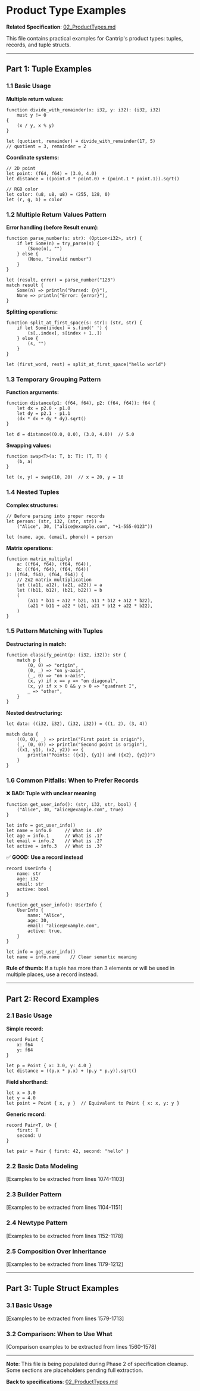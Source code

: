 # Product Type Examples

**Related Specification**: [02_ProductTypes.md](../PART_B_Composite/02_ProductTypes.md)

This file contains practical examples for Cantrip's product types: tuples, records, and tuple structs.

---

## Part 1: Tuple Examples

### 1.1 Basic Usage

**Multiple return values:**

```cantrip
function divide_with_remainder(x: i32, y: i32): (i32, i32)
    must y != 0
{
    (x / y, x % y)
}

let (quotient, remainder) = divide_with_remainder(17, 5)
// quotient = 3, remainder = 2
```

**Coordinate systems:**

```cantrip
// 2D point
let point: (f64, f64) = (3.0, 4.0)
let distance = ((point.0 * point.0) + (point.1 * point.1)).sqrt()

// RGB color
let color: (u8, u8, u8) = (255, 128, 0)
let (r, g, b) = color
```

### 1.2 Multiple Return Values Pattern

**Error handling (before Result enum):**

```cantrip
function parse_number(s: str): (Option<i32>, str) {
    if let Some(n) = try_parse(s) {
        (Some(n), "")
    } else {
        (None, "invalid number")
    }
}

let (result, error) = parse_number("123")
match result {
    Some(n) => println("Parsed: {n}"),
    None => println("Error: {error}"),
}
```

**Splitting operations:**

```cantrip
function split_at_first_space(s: str): (str, str) {
    if let Some(index) = s.find(' ') {
        (s[..index], s[index + 1..])
    } else {
        (s, "")
    }
}

let (first_word, rest) = split_at_first_space("hello world")
```

### 1.3 Temporary Grouping Pattern

**Function arguments:**

```cantrip
function distance(p1: (f64, f64), p2: (f64, f64)): f64 {
    let dx = p2.0 - p1.0
    let dy = p2.1 - p1.1
    (dx * dx + dy * dy).sqrt()
}

let d = distance((0.0, 0.0), (3.0, 4.0))  // 5.0
```

**Swapping values:**

```cantrip
function swap<T>(a: T, b: T): (T, T) {
    (b, a)
}

let (x, y) = swap(10, 20)  // x = 20, y = 10
```

### 1.4 Nested Tuples

**Complex structures:**

```cantrip
// Before parsing into proper records
let person: (str, i32, (str, str)) =
    ("Alice", 30, ("alice@example.com", "+1-555-0123"))

let (name, age, (email, phone)) = person
```

**Matrix operations:**

```cantrip
function matrix_multiply(
    a: ((f64, f64), (f64, f64)),
    b: ((f64, f64), (f64, f64))
): ((f64, f64), (f64, f64)) {
    // 2x2 matrix multiplication
    let ((a11, a12), (a21, a22)) = a
    let ((b11, b12), (b21, b22)) = b
    (
        (a11 * b11 + a12 * b21, a11 * b12 + a12 * b22),
        (a21 * b11 + a22 * b21, a21 * b12 + a22 * b22),
    )
}
```

### 1.5 Pattern Matching with Tuples

**Destructuring in match:**

```cantrip
function classify_point(p: (i32, i32)): str {
    match p {
        (0, 0) => "origin",
        (0, _) => "on y-axis",
        (_, 0) => "on x-axis",
        (x, y) if x == y => "on diagonal",
        (x, y) if x > 0 && y > 0 => "quadrant I",
        _ => "other",
    }
}
```

**Nested destructuring:**

```cantrip
let data: ((i32, i32), (i32, i32)) = ((1, 2), (3, 4))

match data {
    ((0, 0), _) => println("First point is origin"),
    (_, (0, 0)) => println("Second point is origin"),
    ((x1, y1), (x2, y2)) => {
        println("Points: ({x1}, {y1}) and ({x2}, {y2})")
    }
}
```

### 1.6 Common Pitfalls: When to Prefer Records

❌ **BAD: Tuple with unclear meaning**

```cantrip
function get_user_info(): (str, i32, str, bool) {
    ("Alice", 30, "alice@example.com", true)
}

let info = get_user_info()
let name = info.0     // What is .0?
let age = info.1      // What is .1?
let email = info.2    // What is .2?
let active = info.3   // What is .3?
```

✅ **GOOD: Use a record instead**

```cantrip
record UserInfo {
    name: str
    age: i32
    email: str
    active: bool
}

function get_user_info(): UserInfo {
    UserInfo {
        name: "Alice",
        age: 30,
        email: "alice@example.com",
        active: true,
    }
}

let info = get_user_info()
let name = info.name    // Clear semantic meaning
```

**Rule of thumb:** If a tuple has more than 3 elements or will be used in multiple places, use a record instead.

---

## Part 2: Record Examples

### 2.1 Basic Usage

**Simple record:**

```cantrip
record Point {
    x: f64
    y: f64
}

let p = Point { x: 3.0, y: 4.0 }
let distance = ((p.x * p.x) + (p.y * p.y)).sqrt()
```

**Field shorthand:**

```cantrip
let x = 3.0
let y = 4.0
let point = Point { x, y }  // Equivalent to Point { x: x, y: y }
```

**Generic record:**

```cantrip
record Pair<T, U> {
    first: T
    second: U
}

let pair = Pair { first: 42, second: "hello" }
```

### 2.2 Basic Data Modeling

[Examples to be extracted from lines 1074-1103]

### 2.3 Builder Pattern

[Examples to be extracted from lines 1104-1151]

### 2.4 Newtype Pattern

[Examples to be extracted from lines 1152-1178]

### 2.5 Composition Over Inheritance

[Examples to be extracted from lines 1179-1212]

---

## Part 3: Tuple Struct Examples

### 3.1 Basic Usage

[Examples to be extracted from lines 1579-1713]

### 3.2 Comparison: When to Use What

[Comparison examples to be extracted from lines 1560-1578]

---

**Note**: This file is being populated during Phase 2 of specification cleanup. Some sections are placeholders pending full extraction.

**Back to specifications**: [02_ProductTypes.md](../PART_B_Composite/02_ProductTypes.md)
